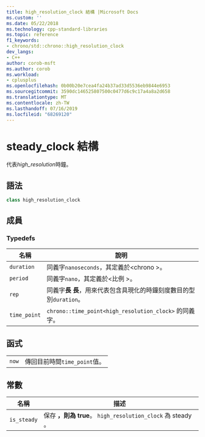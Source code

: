 ```yaml
---
title: high_resolution_clock 結構 |Microsoft Docs
ms.custom: ''
ms.date: 05/22/2018
ms.technology: cpp-standard-libraries
ms.topic: reference
f1_keywords:
- chrono/std::chrono::high_resolution_clock
dev_langs:
- C++
author: corob-msft
ms.author: corob
ms.workload:
- cplusplus
ms.openlocfilehash: 0b00b20e7cea4fa24b37ad33d5536eb9844e6953
ms.sourcegitcommit: 3590dc146525807500c0477d6c9c17a4a8a2d658
ms.translationtype: MT
ms.contentlocale: zh-TW
ms.lasthandoff: 07/16/2019
ms.locfileid: "68269120"
---
```

# <a name="steadyclock-struct"></a>steady_clock 結構

代表*high_resolution*時鐘。

## <a name="syntax"></a>語法

```cpp
class high_resolution_clock
```

## <a name="members"></a>成員

### <a name="typedefs"></a>Typedefs

|名稱|說明|
|----------|-----------------|
|`duration`|同義字`nanoseconds`，其定義於\<chrono >。|
|`period`|同義字`nano`，其定義於\<比例 >。|
|`rep`|同義字**長** **長**，用來代表包含具現化的時鐘刻度數目的型別`duration`。|
|`time_point`|`chrono::time_point<high_resolution_clock>` 的同義字。|

## <a name="functions"></a>函式

|||
|-|-|
|`now`|傳回目前時間`time_point`值。|

## <a name="constants"></a>常數

|名稱|描述|
|----------|-----------------|
|`is_steady`|保存 **，則為 true**。 `high_resolution_clock` 為 steady  。|
